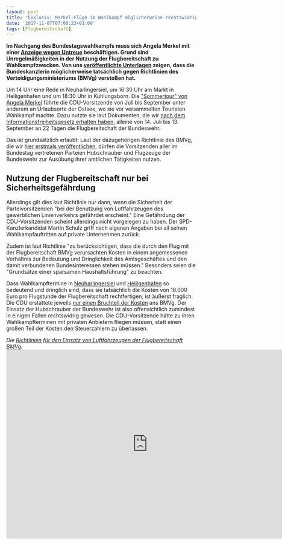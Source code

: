 ```yaml
---
layout: post
title: "Exklusiv: Merkel-Flüge im Wahlkampf möglicherweise rechtswidrig"
date: '2017-11-07T07:00:23+01:00'
tags: [Flugbereitschaft]
---
```


**Im Nachgang des Bundestagswahlkampfs muss sich Angela Merkel mit einer [Anzeige wegen Untreue](http://www.spiegel.de/politik/deutschland/angela-merkel-untreue-anzeige-wegen-guenstiger-wahlkampffluege-a-1166751.html) beschäftigen. Grund sind Unregelmäßigkeiten in der Nutzung der Flugbereitschaft zu Wahlkampfzwecken. Von uns [veröffentlichte Unterlagen](https://fragdenstaat.de/anfrage/flugbereitschaft-zu-wahlkampfzwecken-1/#nachricht-76569) zeigen, dass die Bundeskanzlerin möglicherweise tatsächlich gegen Richtlinien des Verteidigungsministeriums (BMVg) verstoßen hat.**

Um 14 Uhr eine Rede in Neuharlingersiel, um 16:30 Uhr am Markt in Heiligenhafen und um 18:30 Uhr in Kühlungsborn. Die ["Sommertour" von Angela Merkel](https://www.cdu.de/calendar-merkel/month/2017-07) führte die CDU-Vorsitzende von Juli bis September unter anderem an Urlaubsorte der Ostsee, wo sie vor versammelten Touristen Wahlkampf machte. Dazu nutzte sie laut Dokumenten, die wir [nach dem Informationsfreiheitsgesetz erhalten haben](https://fragdenstaat.de/anfrage/flugbereitschaft-zu-wahlkampfzwecken-1/#nachricht-76569), alleine von 14. Juli bis 13. September an 22 Tagen die Flugbereitschaft der Bundeswehr.

Das ist grundsätzlich erlaubt: Laut der dazugehörigen Richtlinie des BMVg, die wir [hier erstmals veröffentlichen](https://fragdenstaat.de/files/foi/76569/richtlinie.pdf), dürfen die Vorsitzenden aller im Bundestag vertretenen Parteien Hubschrauber und Flugzeuge der Bundeswehr zur Ausübung ihrer amtlichen Tätigkeiten nutzen. 

## Nutzung der Flugbereitschaft nur bei Sicherheitsgefährdung

Allerdings gilt dies laut Richtlinie nur dann, wenn die Sicherheit der Parteivorsitzenden "bei der Benutzung von Luftfahrzeugen des gewerblichen Linienverkehrs gefährdet erscheint." Eine Gefährdung der CDU-Vorsitzenden scheint allerdings nicht vorgelegen zu haben. Der SPD-Kanzlerkandidat Martin Schulz griff nach eigenen Angaben bei all seinen Wahlkampfauftritten auf private Unternehmen zurück.

Zudem ist laut Richtlinie "zu berücksichtigen, dass die durch den Flug mit der Flugbereitschaft BMVg verursachten Kosten in einem angemessenen Verhältnis zur Bedeutung und Dringlichkeit des Amtsgeschäftes und den damit verbundenen Bundesinteressen stehen müssen." Besonders seien die "Grundsätze einer sparsamen Haushaltsführung" zu beachten. 

Dass Wahlkampftermine in [Neuharlingersiel](https://www.cdu.de/termine/sommertour-mit-angela-merkel-neuharlingersiel) und [Heiligenhafen](https://www.cdu.de/termine/sommertour-mit-angela-merkel-heiligenhafen) so bedeutend und dringlich sind, dass sie tatsächlich die Kosten von 18.000 Euro pro Flugstunde der Flugbereitschaft rechtfertigen, ist äußerst fraglich. Die CDU erstattete jeweils [nur einen Bruchteil der Kosten](http://www.spiegel.de/politik/deutschland/angela-merkel-untreue-anzeige-wegen-guenstiger-wahlkampffluege-a-1166751.html) ans BMVg.
Der Einsatz der Hubschrauber der Bundeswehr ist also offensichtlich zumindest in einigen Fällen rechtswidrig gewesen. Die CDU-Vorsitzende hätte zu ihren Wahlkampfterminen mit privaten Anbietern fliegen müssen, statt einen großen Teil der Kosten den Steuerzahlern zu überlassen. 

*Die [Richtlinien für den Einsatz von Luftfahrzeugen der Flugbereitschaft BMVg](https://fragdenstaat.de/files/foi/76569/richtlinie.pdf):*
<embed src="https://fragdenstaat.de/files/foi/76569/richtlinie.pdf" width="750" height="500" type="application/pdf" >

